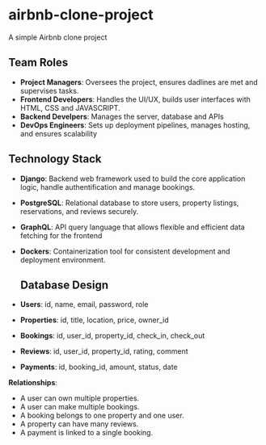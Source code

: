 # airbnb-clone-project
A simple Airbnb clone project 
## Team Roles
- **Project Managers**: Oversees the project, ensures dadlines are met and supervises tasks.
-  **Frontend Developers**: Handles the UI/UX, builds user interfaces with HTML, CSS and JAVASCRIPT.
-  **Backend Develpers**: Manages the server, database and APIs
-  **DevOps Engineers**: Sets up deployment pipelines, manages hosting, and ensures scalability

## Technology Stack
- **Django**: Backend web framework used to build the core application logic, handle authentification and manage bookings.
- **PostgreSQL**: Relational database to store users, property listings, reservations, and reviews securely.
- **GraphQL**: API query language that allows flexible and efficient data fetching for the frontend
- **Dockers**: Containerization tool for consistent development and deployment environment.

  ## Database Design

- **Users**: id, name, email, password, role
- **Properties**: id, title, location, price, owner_id
- **Bookings**: id, user_id, property_id, check_in, check_out
- **Reviews**: id, user_id, property_id, rating, comment
- **Payments**: id, booking_id, amount, status, date

**Relationships**:
- A user can own multiple properties.
- A user can make multiple bookings.
- A booking belongs to one property and one user.
- A property can have many reviews.
- A payment is linked to a single booking.
